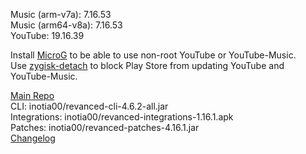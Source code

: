 Music (arm-v7a): 7.16.53  
Music (arm64-v8a): 7.16.53  
YouTube: 19.16.39  

Install [MicroG](https://github.com/ReVanced/GmsCore/releases) to be able to use non-root YouTube or YouTube-Music.  
Use [zygisk-detach](https://github.com/j-hc/zygisk-detach) to block Play Store from updating YouTube and YouTube-Music.  

[Main Repo](https://github.com/NoName-exe/revanced-extended)  
CLI: inotia00/revanced-cli-4.6.2-all.jar  
Integrations: inotia00/revanced-integrations-1.16.1.apk  
Patches: inotia00/revanced-patches-4.16.1.jar  
[Changelog](https://github.com/inotia00/revanced-patches/releases/tag/v4.16.1)  
